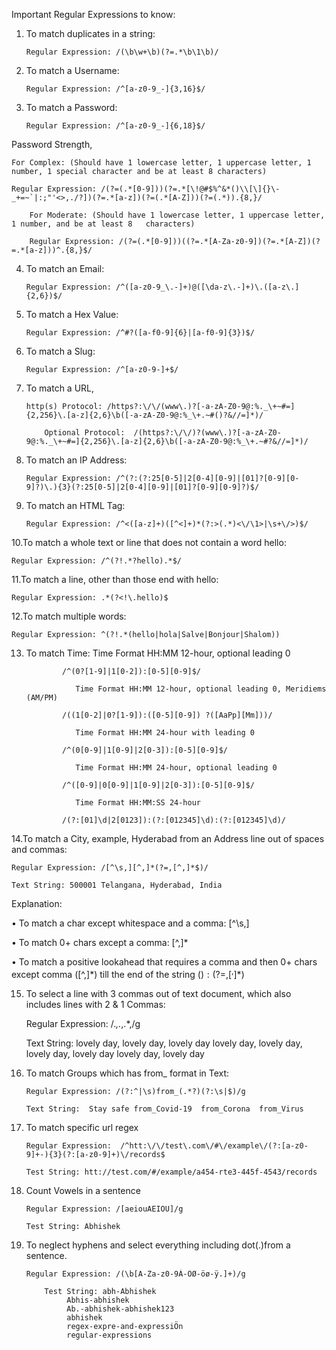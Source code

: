 Important Regular Expressions to know:

1. To match duplicates in a string: 

	   Regular Expression: /(\b\w+\b)(?=.*\b\1\b)/

2. To match a Username:   

	   Regular Expression: /^[a-z0-9_-]{3,16}$/

3. To match a Password: 

	   Regular Expression: /^[a-z0-9_-]{6,18}$/

Password Strength, 

	For Complex: (Should have 1 lowercase letter, 1 uppercase letter, 1 number, 1 special character and be at least 8 characters)
    
	Regular Expression: /(?=(.*[0-9]))(?=.*[\!@#$%^&*()\\[\]{}\-_+=~`|:;"'<>,./?])(?=.*[a-z])(?=(.*[A-Z]))(?=(.*)).{8,}/ 

        For Moderate: (Should have 1 lowercase letter, 1 uppercase letter, 1 number, and be at least 8   characters)
    
        Regular Expression: /(?=(.*[0-9]))((?=.*[A-Za-z0-9])(?=.*[A-Z])(?=.*[a-z]))^.{8,}$/

4. To match an Email: 

	   Regular Expression: /^([a-z0-9_\.-]+)@([\da-z\.-]+)\.([a-z\.]{2,6})$/

5. To match a Hex Value:

	   Regular Expression: /^#?([a-f0-9]{6}|[a-f0-9]{3})$/

6. To match a Slug:

	   Regular Expression: /^[a-z0-9-]+$/

7. To match a URL, 

	   http(s) Protocol: /https?:\/\/(www\.)?[-a-zA-Z0-9@:%._\+~#=]{2,256}\.[a-z]{2,6}\b([-a-zA-Z0-9@:%_\+.~#()?&//=]*)/ 

           Optional Protocol:  /(https?:\/\/)?(www\.)?[-a-zA-Z0-9@:%._\+~#=]{2,256}\.[a-z]{2,6}\b([-a-zA-Z0-9@:%_\+.~#?&//=]*)/ 

8. To match an IP Address: 

	   Regular Expression: /^(?:(?:25[0-5]|2[0-4][0-9]|[01]?[0-9][0-9]?)\.){3}(?:25[0-5]|2[0-4][0-9]|[01]?[0-9][0-9]?)$/

9. To match an HTML Tag:

	   Regular Expression: /^<([a-z]+)([^<]+)*(?:>(.*)<\/\1>|\s+\/>)$/

10.To match a whole text or line that does not contain a word hello:  

	Regular Expression: /^(?!.*?hello).*$/  

11.To match a line, other than those end with hello: 

	Regular Expression: .*(?<!\.hello)$ 

12.To match multiple words:

	Regular Expression: ^(?!.*(hello|hola|Salve|Bonjour|Shalom))

13. To match Time: Time Format HH:MM 12-hour, optional leading 0

                /^(0?[1-9]|1[0-2]):[0-5][0-9]$/
		
                   Time Format HH:MM 12-hour, optional leading 0, Meridiems (AM/PM)
		   
                /((1[0-2]|0?[1-9]):([0-5][0-9]) ?([AaPp][Mm]))/
		
                   Time Format HH:MM 24-hour with leading 0
		   
                /^(0[0-9]|1[0-9]|2[0-3]):[0-5][0-9]$/
		
                   Time Format HH:MM 24-hour, optional leading 0
		   
                /^([0-9]|0[0-9]|1[0-9]|2[0-3]):[0-5][0-9]$/
		
                   Time Format HH:MM:SS 24-hour
		   
                /(?:[01]\d|2[0123]):(?:[012345]\d):(?:[012345]\d)/

14.To match a City, example, Hyderabad from an Address line out of spaces and commas:

	Regular Expression: /[^\s,][^,]*(?=,[^,]*$)/
	
	Text String: 500001 Telangana, Hyderabad, India
	
   Explanation:
     
•	To match a char except whitespace and a comma: [^\s,]

•	To match 0+ chars except a comma: [^,]*

•	To match a positive lookahead that requires a comma and then 0+ chars except comma ([^,]*) till the end of the string ($) : (?=,[^,]*$)

15.  To select a line with 3 commas out of text document, which also includes lines with 2 & 1
Commas:

    	Regular Expression:  /.*,.*,.*,/g
	
    	Text String:  lovely day, lovely day, lovely day
		      lovely day, lovely day, lovely day, lovely day
		      lovely day, lovely day

16. To match Groups which has from_ format in Text:

    	Regular Expression: /(?:^|\s)from_(.*?)(?:\s|$)/g
    
    	Text String:  Stay safe from_Covid-19  from_Corona  from_Virus

17. To match specific url regex

    	Regular Expression:  /^htt:\/\/test\.com\/#\/example\/(?:[a-z0-9]+-){3}(?:[a-z0-9]+)\/records$

    	Test String: htt://test.com/#/example/a454-rte3-445f-4543/records

18. Count Vowels in a sentence

    	Regular Expression: /[aeiouAEIOU]/g

    	Test String: Abhishek
    
19. To neglect hyphens and select everything including dot(.)from a sentence.

		Regular Expression: /(\b[A-Za-z0-9À-ÖØ-öø-ÿ.]+)/g
    
	        Test String: abh-Abhishek                
			     Abhis-abhishek                
			     Ab.-abhishek-abhishek123  
			     abhishek                     
			     regex-expre-and-expressiÖn          
			     regular-expressions                   


